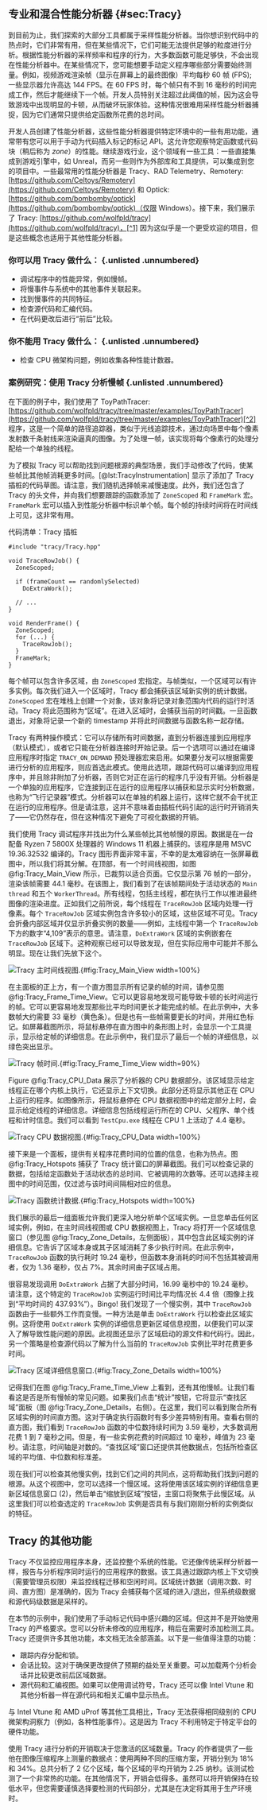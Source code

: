 [TODO]:可能成为附录的候选人

## 专业和混合性能分析器 {#sec:Tracy}

到目前为止，我们探索的大部分工具都属于采样性能分析器。当你想识别代码中的热点时，它们非常有用，但在某些情况下，它们可能无法提供足够的粒度进行分析。根据性能分析器的采样频率和程序的行为，大多数函数可能足够快，不会出现在性能分析器中。在某些情况下，您可能想要手动定义程序哪些部分需要始终测量。例如，视频游戏渲染帧（显示在屏幕上的最终图像）平均每秒 60 帧 (FPS); 一些显示器允许高达 144 FPS。在 60 FPS 时，每个帧只有不到 16 毫秒的时间完成工作，然后才能继续下一个帧。开发人员特别关注超过此阈值的帧，因为这会导致游戏中出现明显的卡顿，从而破坏玩家体验。这种情况很难用采样性能分析器捕捉，因为它们通常只提供给定函数所花费的总时间。

开发人员创建了性能分析器，这些性能分析器提供特定环境中的一些有用功能，通常带有您可以用于手动为代码插入标记的标记 API。这允许您观察特定函数或代码块（稍后称为 *zone*）的性能。继续游戏行业，这个领域有一些工具：一些直接集成到游戏引擎中，如 Unreal，而另一些则作为外部库和工具提供，可以集成到您的项目中。一些最常用的性能分析器是 Tracy、RAD Telemetry、Remotery: [https://github.com/Celtoys/Remotery](https://github.com/Celtoys/Remotery) 和 Optick: [https://github.com/bombomby/optick](https://github.com/bombomby/optick)（仅限 Windows）。接下来，我们展示了 Tracy: [https://github.com/wolfpld/tracy](https://github.com/wolfpld/tracy)，[^1] 因为这似乎是一个更受欢迎的项目，但是这些概念也适用于其他性能分析器。

### 你可以用 Tracy 做什么： {.unlisted .unnumbered}

- 调试程序中的性能异常，例如慢帧。
- 将慢事件与系统中的其他事件关联起来。
- 找到慢事件的共同特征。
- 检查源代码和汇编代码。
- 在代码更改后进行“前后”比较。

### 你不能用 Tracy 做什么： {.unlisted .unnumbered}

- 检查 CPU 微架构问题，例如收集各种性能计数器。

### 案例研究：使用 Tracy 分析慢帧 {.unlisted .unnumbered}

在下面的例子中，我们使用了 ToyPathTracer: [https://github.com/wolfpld/tracy/tree/master/examples/ToyPathTracer](https://github.com/wolfpld/tracy/tree/master/examples/ToyPathTracer)[^2] 程序，这是一个简单的路径追踪器，类似于光线追踪技术，通过向场景中每个像素发射数千条射线来渲染逼真的图像。为了处理一帧，该实现将每个像素行的处理分配给一个单独的线程。

为了模拟 Tracy 可以帮助找到问题根源的典型场景，我们手动修改了代码，使某些帧比其他帧消耗更多时间。[@lst:TracyInstrumentation] 显示了添加了 Tracy 插桩的代码草图。请注意，我们随机选择帧来减慢速度。此外，我们还包含了 Tracy 的头文件，并向我们想要跟踪的函数添加了 `ZoneScoped` 和 `FrameMark` 宏。`FrameMark` 宏可以插入到性能分析器中标识单个帧。每个帧的持续时间将在时间线上可见，这非常有用。

代码清单：Tracy 插桩

~~~~ {#lst:TracyInstrumentation .cpp}
#include "tracy/Tracy.hpp"

void TraceRowJob() {
  ZoneScoped;

  if (frameCount == randomlySelected)
    DoExtraWork();

  // ...
}

void RenderFrame() {
  ZoneScoped;
  for (...) {
    TraceRowJob();
  }
  FrameMark;
}
~~~~

 每个帧可以包含许多区域，由 `ZoneScoped` 宏指定。与帧类似，一个区域可以有许多实例。每次我们进入一个区域时，Tracy 都会捕获该区域新实例的统计数据。`ZoneScoped` 宏在堆栈上创建一个对象，该对象将记录对象范围内代码的运行时活动。Tracy 将此范围称为“区域”。在进入区域时，会捕获当前的时间戳。一旦函数退出，对象将记录一个新的 timestamp 并将此时间数据与函数名称一起存储。

Tracy 有两种操作模式：它可以存储所有时间数据，直到分析器连接到应用程序（默认模式），或者它只能在分析器连接时开始记录。后一个选项可以通过在编译应用程序时指定 `TRACY_ON_DEMAND` 预处理器宏来启用。如果要分发可以根据需要进行分析的应用程序，则应首选此模式。使用此选项，跟踪代码可以编译到应用程序中，并且除非附加了分析器，否则它对正在运行的程序几乎没有开销。分析器是一个单独的应用程序，它连接到正在运行的应用程序以捕获和显示实时分析数据，也称为“飞行记录器”模式。分析器可以在单独的机器上运行，这样它就不会干扰正在运行的应用程序。但是请注意，这并不意味着由插桩代码引起的运行时开销消失了——它仍然存在，但在这种情况下避免了可视化数据的开销。

我们使用 Tracy 调试程序并找出为什么某些帧比其他帧慢的原因。数据是在一台配备 Ryzen 7 5800X 处理器的 Windows 11 机器上捕获的。该程序是用 MSVC 19.36.32532 编译的。Tracy 图形界面非常丰富，不幸的是太难容纳在一张屏幕截图中，所以我们将其分解。在顶部，有一个时间线视图，如图  @fig:Tracy_Main_View 所示，已裁剪以适合页面。它仅显示第 76 帧的一部分，渲染该帧需要 44.1 毫秒。在该图上，我们看到了在该帧期间处于活动状态的 `Main thread` 和五个 `WorkerThread`。所有线程，包括主线程，都在执行工作以推进最终图像的渲染进度。正如我们之前所说，每个线程在 `TraceRowJob` 区域内处理一行像素。每个 `TraceRowJob` 区域实例包含许多较小的区域，这些区域不可见。Tracy 会折叠内部区域并仅显示折叠实例的数量——例如，主线程中第一个 `TraceRowJob` 下方的数字“4,109”表示的意思。请注意，`DoExtraWork` 区域的实例嵌套在 `TraceRowJob` 区域下。这种观察已经可以导致发现，但在实际应用中可能并不那么明显。现在让我们先放下这个。

![Tracy 主时间线视图.](../../img/perf-tools/tracy/tracy_main_timeline.png){#fig:Tracy_Main_View width=100%}

在主面板的正上方，有一个直方图显示所有记录的帧的时间，请参见图  @fig:Tracy_Frame_Time_View。它可以更容易地发现可能导致卡顿的长时间运行的帧。它可以更容易地发现那些比平均时间更长才能完成的帧。在此示例中，大多数帧大约需要 33 毫秒（黄色条）。但是也有一些帧需要更长的时间，并用红色标记。如屏幕截图所示，将鼠标悬停在直方图中的条形图上时，会显示一个工具提示，显示给定帧的详细信息。在此示例中，我们显示了最后一个帧的详细信息，以绿色突出显示。

![Tracy 帧时间.](../../img/perf-tools/tracy/tracy_frame_view.png){#fig:Tracy_Frame_Time_View width=90%}

Figure  @fig:Tracy_CPU_Data 展示了分析器的 CPU 数据部分。该区域显示给定线程正在哪个内核上执行，它还显示上下文切换。此部分还将显示其他正在 CPU 上运行的程序。如图像所示，将鼠标悬停在 CPU 数据视图中的给定部分上时，会显示给定线程的详细信息。详细信息包括线程运行所在的 CPU、父程序、单个线程和计时信息。我们可以看到 `TestCpu.exe` 线程在 CPU 1 上活动了 4.4 毫秒。

![Tracy CPU 数据视图.](../../img/perf-tools/tracy/tracy_cpu_view.png){#fig:Tracy_CPU_Data width=100%}

接下来是一个面板，提供有关程序花费时间的位置的信息，也称为热点。图  @fig:Tracy_Hotspots 捕获了 Tracy 统计窗口的屏幕截图。我们可以检查记录的数据，包括给定函数处于活动状态的总时间、它被调用的次数等。还可以选择主视图中的时间范围，仅过滤与该时间间隔相对应的信息。

![Tracy 函数统计数据.](../../img/perf-tools/tracy/tracy_hotspots.png){#fig:Tracy_Hotspots width=100%}

我们展示的最后一组面板允许我们更深入地分析单个区域实例。一旦您单击任何区域实例，例如，在主时间线视图或 CPU 数据视图上，Tracy 将打开一个区域信息窗口（参见图  @fig:Tracy_Zone_Details，左侧面板），其中包含此区域实例的详细信息。它告诉了区域本身或其子区域消耗了多少执行时间。在此示例中，`TraceRowJob` 函数的执行耗时 19.24 毫秒，但函数本身消耗的时间不包括其被调用者，仅为 1.36 毫秒，仅占 7%。其余时间由子区域占用。

很容易发现调用 `DoExtraWork` 占据了大部分时间，16.99 毫秒中的 19.24 毫秒。请注意，这个特定的 `TraceRowJob` 实例运行时间比平均情况长 4.4 倍（图像上找到“平均时间的 437.93%”）。Bingo! 我们发现了一个慢实例，其中 `TraceRowJob` 函数由于一些额外工作而变慢。一种方法是单击 `DoExtraWork` 行以检查此区域实例。这将使用 `DoExtraWork` 实例的详细信息更新区域信息视图，以便我们可以深入了解导致性能问题的原因。此视图还显示了区域启动的源文件和代码行。因此，另一个策略是检查源代码以了解为什么当前的 `TraceRowJob` 实例比平时花费更多时间。

![Tracy 区域详细信息窗口.](../../img/perf-tools/tracy/tracy_zone_details.png){#fig:Tracy_Zone_Details width=100%}

记得我们在图  @fig:Tracy_Frame_Time_View 上看到，还有其他慢帧。让我们看看这是否是所有慢帧的常见问题。如果我们点击“统计”按钮，它将显示“查找区域”面板（图  @fig:Tracy_Zone_Details，右侧）。在这里，我们可以看到聚合所有区域实例的时间直方图。这对于确定执行函数时有多少差异特别有用。查看右侧的直方图，我们看到 `TraceRowJob` 函数的中位数持续时间为 3.59 毫秒，大多数调用花费 1 到 7 毫秒之间。但是，有一些实例花费的时间超过 10 毫秒，峰值为 23 毫秒。请注意，时间轴是对数的。“查找区域”窗口还提供其他数据点，包括所检查区域的平均值、中位数和标准差。

现在我们可以检查其他慢实例，找到它们之间的共同点，这将帮助我们找到问题的根源。从这个视图中，您可以选择一个慢区域。这将使用该区域实例的详细信息更新区域信息窗口 (2)，然后单击“缩放到区域”按钮，主窗口将聚焦于此慢区域。从这里我们可以检查选定的 `TraceRowJob` 实例是否具有与我们刚刚分析的实例类似的特征。

## Tracy 的其他功能

Tracy 不仅监控应用程序本身，还监控整个系统的性能。它还像传统采样分析器一样，报告与分析程序同时运行的应用程序的数据。该工具通过跟踪内核上下文切换（需要管理员权限）来监控线程迁移和空闲时间。区域统计数据（调用次数、时间、直方图）是准确的，因为 Tracy 会捕获每个区域的进入/退出，但系统级数据和源代码级数据是采样的。

在本节的示例中，我们使用了手动标记代码中感兴趣的区域。但这并不是开始使用 Tracy 的严格要求。您可以分析未修改的应用程序，稍后在需要时添加检测工具。Tracy 还提供许多其他功能，本文档无法全部涵盖。以下是一些值得注意的功能：

- 跟踪内存分配和锁。
- 会话比较。这对于确保更改提供了预期的益处至关重要。可以加载两个分析会话并比较更改前后区域数据。
- 源代码和汇编视图。如果可以使用调试符号，Tracy 还可以像 Intel Vtune 和其他分析器一样在源代码和相关汇编中显示热点。

与 Intel Vtune 和 AMD uProf 等其他工具相比，Tracy 无法获得相同级别的 CPU 微架构洞察力（例如，各种性能事件）。这是因为 Tracy 不利用特定于特定平台的硬件功能。

使用 Tracy 进行分析的开销取决于您激活的区域数量。Tracy 的作者提供了一些他在图像压缩程序上测量的数据点：使用两种不同的压缩方案，开销分别为 18% 和 34%。总共分析了 2 亿个区域，每个区域的平均开销为 2.25 纳秒。该测试检测了一个非常热的功能。在其他情况下，开销会低得多。虽然可以将开销保持在较低水平，但您需要谨慎选择要检测的代码部分，尤其是在决定将其用于生产环境时。

[^1]: Tracy - [https://github.com/wolfpld/tracy](https://github.com/wolfpld/tracy)
[^2]: ToyPathTracer - [https://github.com/wolfpld/tracy/tree/master/examples/ToyPathTracer](https://github.com/wolfpld/tracy/tree/master/examples/ToyPathTracer)
